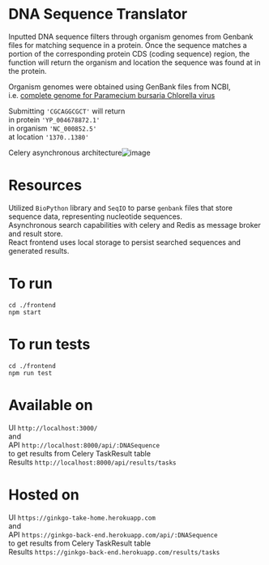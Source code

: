 # DNA Sequence Translator
Inputted DNA sequence filters through organism genomes from Genbank files for matching sequence in a protein. Once the sequence matches a portion of the corresponding protein CDS (coding sequence) region, the function will return the organism and location the sequence was found at in the protein.


Organism genomes were obtained using GenBank files from NCBI, <br/> i.e. [complete genome for Paramecium bursaria Chlorella virus](https://www.ncbi.nlm.nih.gov/nuccore/NC_000852.5)


Submitting ``'CGCAGGCGCT'`` will return <br/> 
in protein ``'YP_004678872.1'`` <br/> 
in organism ``'NC_000852.5'`` <br/>
at location ``'1370..1380'``

Celery asynchronous architecture![image](https://user-images.githubusercontent.com/55855284/147890723-8d00a4bf-256a-4067-8e03-88a639a666f6.png)


# Resources
Utilized `BioPython` library and `SeqIO` to parse `genbank` files that store sequence data, representing nucleotide sequences. <br/> 
Asynchronous search capabilities with celery and Redis as message broker and result store. <br/> 
React frontend uses local storage to persist searched sequences and generated results.

# To run
``cd ./frontend`` <br/>
``npm start``

# To run tests
``cd ./frontend`` <br/>
``npm run test``

# Available on
UI ``http://localhost:3000/`` <br/> and <br/> 
API ``http://localhost:8000/api/:DNASequence``
<br/> to get results from Celery TaskResult table <br/> 
Results ``http://localhost:8000/api/results/tasks``

# Hosted on
UI ``https://ginkgo-take-home.herokuapp.com`` 
    <br/> and <br/> 
API ``https://ginkgo-back-end.herokuapp.com/api/:DNASequence``
    <br/> to get results from Celery TaskResult table <br/> 
Results ``https://ginkgo-back-end.herokuapp.com/results/tasks``

